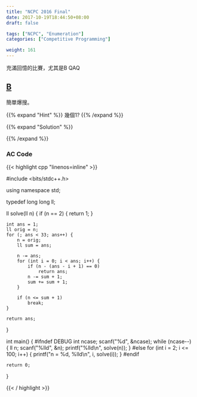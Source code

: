 ```yaml
---
title: "NCPC 2016 Final"
date: 2017-10-19T18:44:50+08:00
draft: false

tags: ["NCPC", "Enumeration"]
categories: ["Competitive Programming"]

weight: 161
---
```


充滿回憶的比賽，尤其是B QAQ

<!--more-->

## [B](http://e-tutor.itsa.org.tw/e-Tutor/mod/programming/view.php?a=17928)

簡單爆搜。

{{% expand "Hint" %}}
幾個1?
{{% /expand %}}

{{% expand "Solution" %}}

{{% /expand %}}

### AC Code

{{< highlight cpp "linenos=inline" >}}

#include <bits/stdc++.h>

using namespace std;

typedef long long ll;

ll solve(ll n)
{
    if (n == 2) {
        return 1;
    }

    int ans = 1;
    ll orig = n;
    for (; ans < 33; ans++) {
        n = orig;
        ll sum = ans;

        n -= ans;
        for (int i = 0; i < ans; i++) {
            if (n - (ans - i + 1) == 0)
                return ans;
            n -= sum + 1;
            sum += sum + 1;
        }

        if (n <= sum + 1)
            break;
    }

    return ans;
}

int main()
{
#ifndef DEBUG
    int ncase;
    scanf("%d", &ncase);
    while (ncase--) {
        ll n;
        scanf("%lld", &n);
        printf("%lld\n", solve(n));
    }
#else
    for (int i = 2; i <= 100; i++) {
        printf("n = %d, %lld\n", i, solve(i));
    }
#endif

    return 0;
}

{{< / highlight >}}